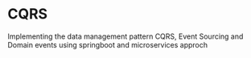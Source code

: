 # CQRS
Implementing the data management pattern CQRS, Event Sourcing and Domain events using springboot and microservices approch
